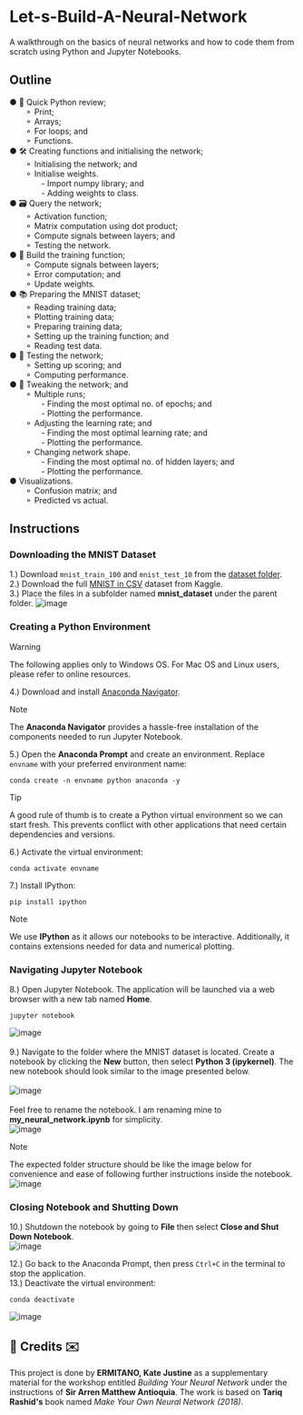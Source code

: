 # Let-s-Build-A-Neural-Network
A walkthrough on the basics of neural networks and how to code them from scratch using Python and Jupyter Notebooks.

## Outline
● 🐍 Quick Python review; </br>
&emsp;&emsp;⚬ Print;</br>
&emsp;&emsp;⚬ Arrays; </br>
&emsp;&emsp;⚬ For loops; and</br>
&emsp;&emsp;⚬ Functions.</br>
● 🛠 Creating functions and initialising the network;</br>
&emsp;&emsp;⚬ Initialising the network; and</br>
&emsp;&emsp;⚬ Initialise weights.</br>
&emsp;&emsp;&emsp;&emsp;- Import numpy library; and</br>
&emsp;&emsp;&emsp;&emsp;- Adding weights to class.</br>
● 🗃 Query the network; </br>
&emsp;&emsp;⚬ Activation function;</br>
&emsp;&emsp;⚬ Matrix computation using dot product;</br>
&emsp;&emsp;⚬ Compute signals between layers; and</br>
&emsp;&emsp;⚬ Testing the network.</br>
● 🛴 Build the training function;</br>
&emsp;&emsp;⚬ Compute signals between layers;</br>
&emsp;&emsp;⚬ Error computation; and</br>
&emsp;&emsp;⚬ Update weights.</br>
● 📚 Preparing the MNIST dataset; </br>
&emsp;&emsp;⚬ Reading training data;</br>
&emsp;&emsp;⚬ Plotting training data;</br>
&emsp;&emsp;⚬ Preparing training data;</br>
&emsp;&emsp;⚬ Setting up the training function; and</br>
&emsp;&emsp;⚬ Reading test data.</br>
● 🔌 Testing the network;</br>
&emsp;&emsp;⚬ Setting up scoring; and</br>
&emsp;&emsp;⚬ Computing performance.</br>
● 🧮 Tweaking the network; and</br>
&emsp;&emsp;⚬ Multiple runs;</br>
&emsp;&emsp;&emsp;&emsp;- Finding the most optimal no. of epochs; and</br>
&emsp;&emsp;&emsp;&emsp;- Plotting the performance.</br>
&emsp;&emsp;⚬ Adjusting the learning rate; and</br>
&emsp;&emsp;&emsp;&emsp;- Finding the most optimal learning rate; and</br>
&emsp;&emsp;&emsp;&emsp;- Plotting the performance.</br>
&emsp;&emsp;⚬ Changing network shape.</br>
&emsp;&emsp;&emsp;&emsp;- Finding the most optimal no. of hidden layers; and</br>
&emsp;&emsp;&emsp;&emsp;- Plotting the performance.</br>
● Visualizations.</br>
&emsp;&emsp;⚬ Confusion matrix; and</br>
&emsp;&emsp;⚬ Predicted vs actual.</br>

## Instructions
### Downloading the MNIST Dataset
1.) Download `mnist_train_100` and `mnist_test_10` from the <a href="https://github.com/mitano-17/Let-s-Build-A-Neural-Network/tree/main/mnist_dataset">dataset folder</a>. </br>
2.) Download the full <a href="https://www.kaggle.com/datasets/oddrationale/mnist-in-csv?resource=download">MNIST in CSV</a> dataset from Kaggle. </br>
3.) Place the files in a subfolder named **mnist_dataset** under the parent folder.
![image](https://github.com/user-attachments/assets/c60dbad7-d655-4721-92f4-ccb7a191b22e)

### Creating a Python Environment
> [!WARNING]
> The following applies only to Windows OS. For Mac OS and Linux users, please refer to online resources.

4.) Download and install <a href="https://www.anaconda.com/download/">Anaconda Navigator</a>. </br>
> [!NOTE]
> The **Anaconda Navigator** provides a hassle-free installation of the components needed to run Jupyter Notebook.

5.) Open the **Anaconda Prompt** and create an environment. Replace `envname` with your preferred environment name:</br>
```
conda create -n envname python anaconda -y
```
> [!TIP]
> A good rule of thumb is to create a Python virtual environment so we can start fresh. This prevents conflict with other applications that need certain dependencies and versions.

6.) Activate the virtual environment:
```
conda activate envname
```
7.) Install IPython:
```
pip install ipython
```
> [!NOTE]
> We use **IPython** as it allows our notebooks to be interactive. Additionally, it contains extensions needed for data and numerical plotting.

### Navigating Jupyter Notebook
8.) Open Jupyter Notebook. The application will be launched via a web browser with a new tab named **Home**.
```
jupyter notebook
```
![image](https://github.com/user-attachments/assets/5b631bfb-1727-4ba0-be5c-183af114c1a5)</br>
</br>
9.) Navigate to the folder where the MNIST dataset is located. Create a notebook by clicking the **New** button, then select **Python 3 (ipykernel)**. The new notebook should look similar to the image presented below. </br></br>
![image](https://github.com/user-attachments/assets/d8b3d105-d5b6-4ecb-ad73-395289ed2f02)</br>
</br>Feel free to rename the notebook. I am renaming mine to **my_neural_network.ipynb** for simplicity.</br>
![image](https://github.com/user-attachments/assets/30215dd2-1334-40e7-a8b7-e9647d062500)

> [!NOTE]
> The expected folder structure should be like the image below for convenience and ease of following further instructions inside the notebook.</br>
> ![image](https://github.com/user-attachments/assets/a9db673b-5334-4659-9394-7c864f947165)

### Closing Notebook and Shutting Down
10.) Shutdown the notebook by going to <b>File</b> then select **Close and Shut Down Notebook**.</br>
![image](https://github.com/user-attachments/assets/ceb0d21f-3bd5-4df7-a4db-ac457093a27c)</br>

12.) Go back to the Anaconda Prompt, then press `Ctrl+C` in the terminal to stop the application.</br>
13.) Deactivate the virtual environment:</br>
```
conda deactivate
```
![image](https://github.com/user-attachments/assets/fd5f2ff7-61d6-4389-a4eb-d379448bf32c)


<h2>💌 Credits ✉️</h2>
This project is done by <b>ERMITANO, Kate Justine</b> as a supplementary material for the workshop entitled <i>Building Your Neural Network</i> under the instructions of <b>Sir Arren Matthew Antioquia</b>. The work is based on <b>Tariq Rashid's</b> book named <i>Make Your Own Neural Network (2018)</i>. 
